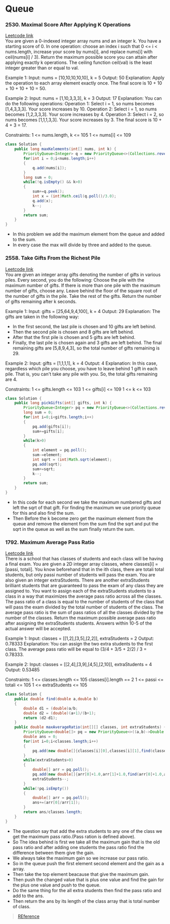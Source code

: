 # Queue
### 2530. Maximal Score After Applying K Operations
[Leetcode link](https://leetcode.com/problems/maximal-score-after-applying-k-operations/description/?envType=daily-question&envId=2024-10-14)
<br>
You are given a 0-indexed integer array nums and an integer k. You have a starting score of 0. In one operation: choose an index i such that 0 <= i < nums.length, increase your score by nums[i], and replace nums[i] with ceil(nums[i] / 3).
Return the maximum possible score you can attain after applying exactly k operations. The ceiling function ceil(val) is the least integer greater than or equal to val.

Example 1:
Input: nums = [10,10,10,10,10], k = 5
Output: 50
Explanation: Apply the operation to each array element exactly once. The final score is 10 + 10 + 10 + 10 + 10 = 50.

Example 2:
Input: nums = [1,10,3,3,3], k = 3
Output: 17
Explanation: You can do the following operations:
Operation 1: Select i = 1, so nums becomes [1,4,3,3,3]. Your score increases by 10.
Operation 2: Select i = 1, so nums becomes [1,2,3,3,3]. Your score increases by 4.
Operation 3: Select i = 2, so nums becomes [1,1,1,3,3]. Your score increases by 3.
The final score is 10 + 4 + 3 = 17.

Constraints:
1 <= nums.length, k <= 105
1 <= nums[i] <= 109

```java
class Solution {
    public long maxKelements(int[] nums, int k) {
        PriorityQueue<Integer> q = new PriorityQueue<>(Collections.reverseOrder());
        for(int i = 0;i<nums.length;i++)
        {
            q.add(nums[i]);
        }
        long sum = 0;
        while(!q.isEmpty() && k>0)
        {
            sum+=q.peek();
            int x = (int)Math.ceil(q.poll()/3.0);
            q.add(x);
            k--;
        }
        return sum;
    }
}
```
- In this problem we add the maximum element from the queue and added to the sum.
- In every case the max will divide by three and added to the queue.
### 2558. Take Gifts From the Richest Pile
[Leetcode link](https://leetcode.com/problems/take-gifts-from-the-richest-pile/?envType=daily-question&envId=2024-12-12)
<br>
You are given an integer array gifts denoting the number of gifts in various piles. Every second, you do the following: Choose the pile with the maximum number of gifts. If there is more than one pile with the maximum number of gifts, choose any. Leave behind the floor of the square root of the number of gifts in the pile. Take the rest of the gifts. Return the number of gifts remaining after k seconds.

Example 1:
Input: gifts = [25,64,9,4,100], k = 4
Output: 29
Explanation: 
The gifts are taken in the following way:
- In the first second, the last pile is chosen and 10 gifts are left behind.
- Then the second pile is chosen and 8 gifts are left behind.
- After that the first pile is chosen and 5 gifts are left behind.
- Finally, the last pile is chosen again and 3 gifts are left behind.
The final remaining gifts are [5,8,9,4,3], so the total number of gifts remaining is 29.

Example 2:
Input: gifts = [1,1,1,1], k = 4
Output: 4
Explanation: 
In this case, regardless which pile you choose, you have to leave behind 1 gift in each pile. 
That is, you can't take any pile with you. 
So, the total gifts remaining are 4.

Constraints:
1 <= gifts.length <= 103
1 <= gifts[i] <= 109
1 <= k <= 103

```java
class Solution {
    public long pickGifts(int[] gifts, int k) {
        PriorityQueue<Integer> pq = new PriorityQueue<>(Collections.reverseOrder());
        long sum = 0;
        for(int i=0;i<gifts.length;i++)
        {
            pq.add(gifts[i]);
            sum+=gifts[i];
        }
        while(k>0)
        {
            int element = pq.poll();
            sum-=element;
            int sqrt = (int)Math.sqrt(element);
            pq.add(sqrt);
            sum+=sqrt;
            k--;
        }
        return sum;
    }
}
```
- In this code for each second we take the maximum numbered gifts and left the sqrt of that gift. For finding the maximum we use priority queue for this and also find the sum.
- Then Before the k become zero get the maximum element from the queue and remove the element from the sum find the sqrt and put the sqrt in the queue as well as the sum finally return the sum.
### 1792. Maximum Average Pass Ratio
[Leetcode link](https://leetcode.com/problems/maximum-average-pass-ratio/?envType=daily-question&envId=2024-12-15)
<br>
There is a school that has classes of students and each class will be having a final exam. You are given a 2D integer array classes, where classes[i] = [passi, totali]. You know beforehand that in the ith class, there are totali total students, but only passi number of students will pass the exam. You are also given an integer extraStudents. There are another extraStudents brilliant students that are guaranteed to pass the exam of any class they are assigned to. You want to assign each of the extraStudents students to a class in a way that maximizes the average pass ratio across all the classes. The pass ratio of a class is equal to the number of students of the class that will pass the exam divided by the total number of students of the class. The average pass ratio is the sum of pass ratios of all the classes divided by the number of the classes. Return the maximum possible average pass ratio after assigning the extraStudents students. Answers within 10-5 of the actual answer will be accepted.

Example 1:
Input: classes = [[1,2],[3,5],[2,2]], extraStudents = 2
Output: 0.78333
Explanation: You can assign the two extra students to the first class. The average pass ratio will be equal to (3/4 + 3/5 + 2/2) / 3 = 0.78333.

Example 2:
Input: classes = [[2,4],[3,9],[4,5],[2,10]], extraStudents = 4
Output: 0.53485

Constraints:
1 <= classes.length <= 105
classes[i].length == 2
1 <= passi <= totali <= 105
1 <= extraStudents <= 105

```java
class Solution {
    public double find(double a,double b)
    {
        double d1 = (double)a/b;
        double d2 = (double)(a+1)/(b+1);
        return (d2-d1);
    }
    public double maxAverageRatio(int[][] classes, int extraStudents) {
        PriorityQueue<double[]> pq = new PriorityQueue<>((a,b)->Double.compare(b[2],a[2]));
        double ans = 0;
        for(int i=0;i<classes.length;i++)
        {
            pq.add(new double[]{classes[i][0],classes[i][1],find(classes[i][0],classes[i][1])});
        }
        while(extraStudents>0)
        {
            double[] arr = pq.poll();
            pq.add(new double[]{arr[0]+1.0,arr[1]+1.0,find(arr[0]+1.0,arr[1]+1.0)});
            extraStudents--;
        } 
        while(!pq.isEmpty())
        {
            double[] arr = pq.poll();
            ans+=(arr[0]/arr[1]);
        }
        return ans/classes.length;
    }
}
```
- The question say that add the extra students to any one of the class we get the maximum pass ratio.(Pass ration is defined above).
- So The idea behind is first we take all the maximum gain that is the old pass ratio and after adding one students the pass ratio find the difference between them give the gain.
- We always take the maximum gain so we increase our pass ratio.
- So in the queue push the first element second element and the gain as a array.
- Then take the top element beacause that give the maximum gain.
- Then push the changed value that is plus one value and find the gain for the plus one value and push to the queue.
- Do the same thing for the all extra students then find the pass ratio and add to the ans.
- Then return the ans by its length of the class array that is total number of class.
> [REference](https://www.youtube.com/watch?v=Oxry5tB0UQM)
